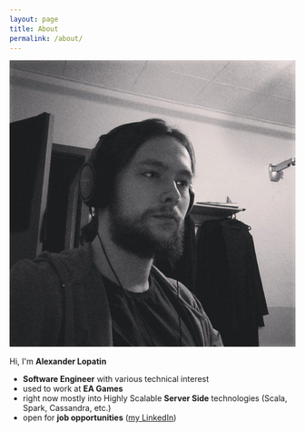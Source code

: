 ```yaml
---
layout: page
title: About
permalink: /about/
---
```


<img id="avatar" src="/pictures/avatar.jpg">

Hi, I'm **Alexander Lopatin**

- **Software Engineer** with various technical interest
- used to work at **EA Games**
- right now mostly into Highly Scalable **Server Side** technologies (Scala, Spark, Cassandra, etc.)
- open for **job opportunities** ([my LinkedIn](https://www.linkedin.com/in/AlexanderLopatin))
